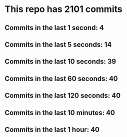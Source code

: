 # This repo has 2101 commits

## Commits in the last 1 second: 4
## Commits in the last 5 seconds: 14
## Commits in the last 10 seconds: 39
## Commits in the last 60 seconds: 40
## Commits in the last 120 seconds: 40
## Commits in the last 10 minutes: 40
## Commits in the last 1 hour: 40

